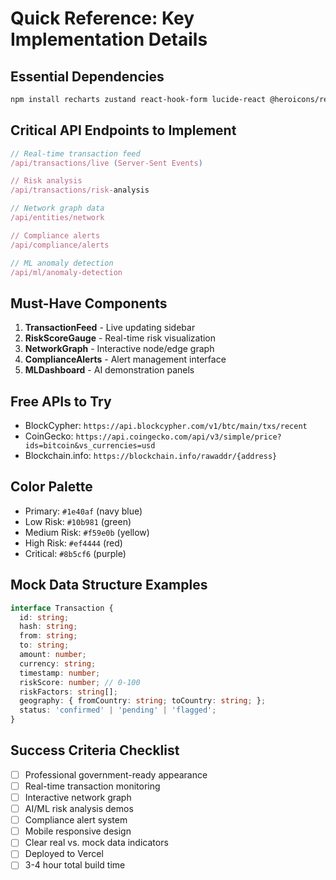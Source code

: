 # Quick Reference: Key Implementation Details

## Essential Dependencies
```bash
npm install recharts zustand react-hook-form lucide-react @heroicons/react date-fns
```

## Critical API Endpoints to Implement
```typescript
// Real-time transaction feed
/api/transactions/live (Server-Sent Events)

// Risk analysis  
/api/transactions/risk-analysis

// Network graph data
/api/entities/network

// Compliance alerts
/api/compliance/alerts

// ML anomaly detection
/api/ml/anomaly-detection
```

## Must-Have Components
1. **TransactionFeed** - Live updating sidebar
2. **RiskScoreGauge** - Real-time risk visualization
3. **NetworkGraph** - Interactive node/edge graph
4. **ComplianceAlerts** - Alert management interface
5. **MLDashboard** - AI demonstration panels

## Free APIs to Try
- BlockCypher: `https://api.blockcypher.com/v1/btc/main/txs/recent`
- CoinGecko: `https://api.coingecko.com/api/v3/simple/price?ids=bitcoin&vs_currencies=usd`
- Blockchain.info: `https://blockchain.info/rawaddr/{address}`

## Color Palette
- Primary: `#1e40af` (navy blue)
- Low Risk: `#10b981` (green)  
- Medium Risk: `#f59e0b` (yellow)
- High Risk: `#ef4444` (red)
- Critical: `#8b5cf6` (purple)

## Mock Data Structure Examples
```typescript
interface Transaction {
  id: string;
  hash: string;
  from: string;
  to: string;
  amount: number;
  currency: string;
  timestamp: number;
  riskScore: number; // 0-100
  riskFactors: string[];
  geography: { fromCountry: string; toCountry: string; };
  status: 'confirmed' | 'pending' | 'flagged';
}
```

## Success Criteria Checklist
- [ ] Professional government-ready appearance
- [ ] Real-time transaction monitoring
- [ ] Interactive network graph
- [ ] AI/ML risk analysis demos
- [ ] Compliance alert system
- [ ] Mobile responsive design
- [ ] Clear real vs. mock data indicators
- [ ] Deployed to Vercel
- [ ] 3-4 hour total build time
